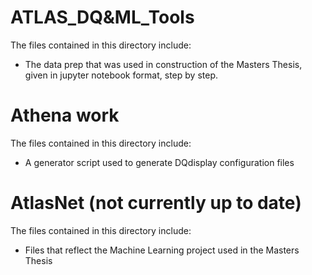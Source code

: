 # ATLAS_DQ&ML_Tools
The files contained in this directory include:
- The data prep that was used in construction of the Masters Thesis, given in jupyter notebook format, step by step.

# Athena work
The files contained in this directory include:
- A generator script used to generate DQdisplay configuration files

# AtlasNet (not currently up to date)
The files contained in this directory include:
- Files that reflect the Machine Learning project used in the Masters Thesis
